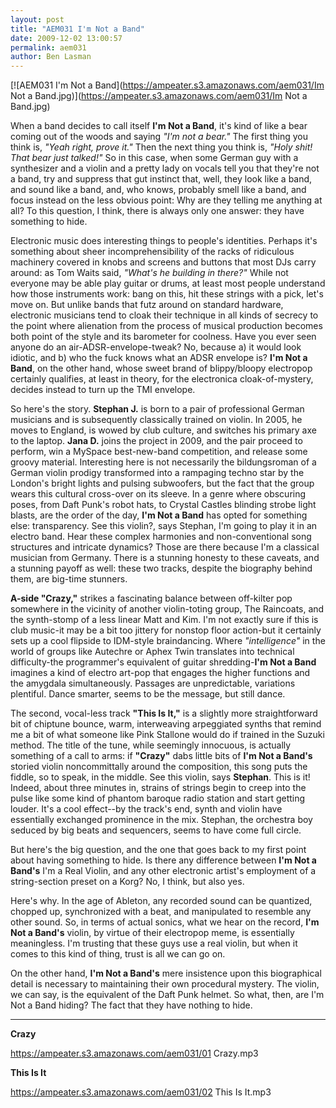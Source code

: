 ```yaml
---
layout: post
title: "AEM031 I'm Not a Band"
date: 2009-12-02 13:00:57
permalink: aem031
author: Ben Lasman
---
```

[![AEM031 I'm Not a Band](https://ampeater.s3.amazonaws.com/aem031/Im Not a Band.jpg)](https://ampeater.s3.amazonaws.com/aem031/Im Not a Band.jpg)

When a band decides to call itself **I'm Not a Band**, it's kind of like a bear coming out of the woods and saying _"I'm not a bear."_ The first thing you think is, _"Yeah right, prove it."_ Then the next thing you think is, _"Holy shit! That bear just talked!"_ So in this case, when some German guy with a synthesizer and a violin and a pretty lady on vocals tell you that they're not a band, try and suppress that gut instinct that, well, they look like a band, and sound like a band, and, who knows, probably smell like a band, and focus instead on the less obvious point: Why are they telling me anything at all? To this question, I think, there is always only one answer: they have something to hide.

<!-- more -->

Electronic music does interesting things to people's identities. Perhaps it's something about sheer incomprehensibility of the racks of ridiculous machinery covered in knobs and screens and buttons that most DJs carry around: as Tom Waits said, _"What's he building in there?"_ While not everyone may be able play guitar or drums, at least most people understand how those instruments work: bang on this, hit these strings with a pick, let's move on. But unlike bands that futz around on standard hardware, electronic musicians tend to cloak their technique in all kinds of secrecy to the point where alienation from the process of musical production becomes both point of the style and its barometer for coolness. Have you ever seen anyone do an air-ADSR-envelope-tweak? No, because a) it would look idiotic, and b) who the fuck knows what an ADSR envelope is? **I'm Not a Band**, on the other hand, whose sweet brand of blippy/bloopy electropop certainly qualifies, at least in theory, for the electronica cloak-of-mystery, decides instead to turn up the TMI envelope.

So here's the story. **Stephan J.** is born to a pair of professional German musicians and is subsequently classically trained on violin. In 2005, he moves to England, is wowed by club culture, and switches his primary axe to the laptop. **Jana D.** joins the project in 2009, and the pair proceed to perform, win a MySpace best-new-band competition, and release some groovy material. Interesting here is not necessarily the bildungsroman of a German violin prodigy transformed into a rampaging techno star by the London's bright lights and pulsing subwoofers, but the fact that the group wears this cultural cross-over on its sleeve. In a genre where obscuring poses, from Daft Punk's robot hats, to Crystal Castles blinding strobe light blasts, are the order of the day, **I'm Not a Band** has opted for something else: transparency. See this violin?, says Stephan, I'm going to play it in an electro band. Hear these complex harmonies and non-conventional song structures and intricate dynamics? Those are there because I'm a classical musician from Germany. There is a stunning honesty to these caveats, and a stunning payoff as well: these two tracks, despite the biography behind them, are big-time stunners.

**A-side "Crazy,"** strikes a fascinating balance between off-kilter pop somewhere in the vicinity of another violin-toting group, The Raincoats, and the synth-stomp of a less linear Matt and Kim. I'm not exactly sure if this is club music-it may be a bit too jittery for nonstop floor action-but it certainly sets up a cool flipside to IDM-style braindancing. Where _"intelligence"_ in the world of groups like Autechre or Aphex Twin translates into technical difficulty-the programmer's equivalent of guitar shredding-**I'm Not a Band** imagines a kind of electro art-pop that engages the higher functions and the amygdala simultaneously. Passages are unpredictable, variations plentiful. Dance smarter, seems to be the message, but still dance.

The second, vocal-less track **"This Is It,"** is a slightly more straightforward bit of chiptune bounce, warm, interweaving arpeggiated synths that remind me a bit of what someone like Pink Stallone would do if trained in the Suzuki method. The title of the tune, while seemingly innocuous, is actually something of a call to arms: if **"Crazy"** dabs little bits of **I'm Not a Band's** storied violin noncommittally around the composition, this song puts the fiddle, so to speak, in the middle. See this violin, says **Stephan**. This is it! Indeed, about three minutes in, strains of strings begin to creep into the pulse like some kind of phantom baroque radio station and start getting louder. It's a cool effect--by the track's end, synth and violin have essentially exchanged prominence in the mix. Stephan, the orchestra boy seduced by big beats and sequencers, seems to have come full circle.

But here's the big question, and the one that goes back to my first point about having something to hide. Is there any difference between **I'm Not a Band's** I'm a Real Violin, and any other electronic artist's employment of a string-section preset on a Korg? No, I think, but also yes.

Here's why. In the age of Ableton, any recorded sound can be quantized, chopped up, synchronized with a beat, and manipulated to resemble any other sound. So, in terms of actual sonics, what we hear on the record, **I'm Not a Band's** violin, by virtue of their electropop meme, is essentially meaningless. I'm trusting that these guys use a real violin, but when it comes to this kind of thing, trust is all we can go on.

On the other hand, **I'm Not a Band's** mere insistence upon this biographical detail is necessary to maintaining their own procedural mystery. The violin, we can say, is the equivalent of the Daft Punk helmet. So what, then, are I'm Not a Band hiding? The fact that they have nothing to hide.

---

**Crazy**

https://ampeater.s3.amazonaws.com/aem031/01 Crazy.mp3

**This Is It**

https://ampeater.s3.amazonaws.com/aem031/02 This Is It.mp3

